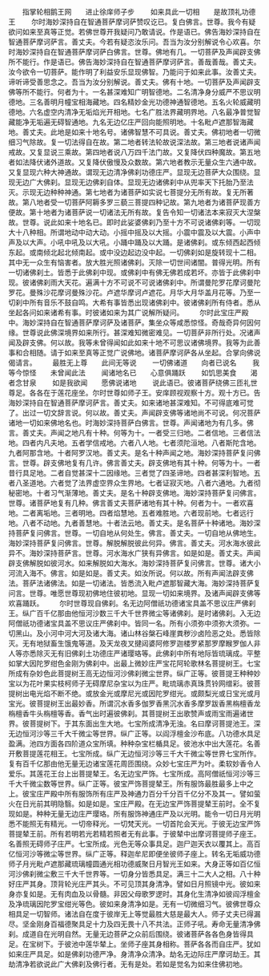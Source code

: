 <!-- { "loadSidebar": true } -->
　　指掌轮相鹅王网　　进止徐庠师子步
　　如来具此一切相　　是故顶礼功德王
　　尔时海妙深持自在智通菩萨摩诃萨赞叹讫已。复白佛言。世尊。我今有疑欲问如来至真等正觉。若佛世尊开我疑问乃敢请说。作是语已。佛告海妙深持自在智通菩萨摩诃萨言。善丈夫。今若有疑恣汝乐问。吾当为汝分别解说令心欢喜。尔时海妙深持自在智通菩萨摩诃萨白佛言。世尊。佛地有几。一切菩萨及声闻辟支佛所不能行。作是语已。佛告海妙深持自在智通菩萨摩诃萨言。善哉善哉。善丈夫。汝今欲令一切菩萨。能作明了利益安乐显现佛智。乃能问于如来此事。汝善丈夫。谛听谛受善思念之。吾当为汝分别解说。善丈夫。佛有十地。一切菩萨及声闻辟支佛等所不能行。何者为十。一名甚深难知广明智德地。二名清净身分威严不思议明德地。三名善明月幢宝相海藏地。四名精妙金光功德神通智德地。五名火轮威藏明德地。六名虚空内清净无垢焰光开相地。七名广胜法界藏明界地。八名最净普觉智藏能净无垢遍无碍智通地。九名无边亿庄严回向能照明地。十名毗卢遮那智海藏地。善丈夫。此地是如来十地名号。诸佛智慧不可具说。善丈夫。佛初地者一切微细习气除故。复一切法得自在故。第二地者转法轮故说深法故。第三地者说诸声闻戒故。又复显说三乘故。第四地者说八万四千法门故。又复降伏四种魔故。第五地者如法降伏诸外道故。又复降伏傲慢及众数故。第六地者教示无量众生六通中故。又复显现六种大神通故。谓现无边清净佛刹功德庄严。显现无边菩萨大众围绕。显现无边广大佛刹。显现无边佛刹自体。显现无边诸佛刹中从兜率天下托胎乃至法灭。示现无边种种神通。第七地者为诸菩萨如实说七菩提分无所有故。复无所著故。第八地者受一切菩萨阿耨多罗三藐三菩提四种记故。第九地者为诸菩萨现善方便故。第十地者为诸菩萨说一切诸法无所有故。复告令知一切诸法本来寂灭大涅槃故。世尊。说此如来十地名已。即时此娑婆佛刹乃至十方不可说诸佛刹等。一切现大十八种相。所谓地动中动大动。小摇中摇及以大摇。小震中震及以大震。小声中声及以大声。小吼中吼及以大吼。小踊中踊及以大踊。是诸佛刹。或东倾西起西倾东起。或南倾北起北倾南起。或中没边起边没中起。一切佛刹如是旋转现十二相。其中无一众生有恼害者。放大胜光照诸佛刹。灭除一切世间诸闇。普得光明。所有一切诸佛刹土。皆悉于此佛刹中现。或佛刹中有佛无佛若成若坏。亦皆于此佛刹中现。彼诸佛刹雨大天花。遍满十方不可说不可说诸佛刹中。所谓曼陀罗花摩诃曼陀罗花。曼殊沙花摩诃曼殊沙花。卢遮华摩诃卢遮花。月华大月华盖月花等。乃至一切刹中所有音乐不鼓自鸣。大希有事皆悉出现诸佛刹中。彼诸佛刹所有侍者。悉从坐起各问如来诸希有事。时彼诸如来为其广说解所疑问。
　　尔时此宝庄严殿中。海妙深持自在智通菩萨摩诃萨及诸菩萨。集坐众等咸悉惊怪。奇哉奇异何因何缘。世尊说此佛深境界如来所行。甚深难知微密难见。一切菩萨非所行处。况诸声闻及辟支佛。何以故。我等未曾得闻如此如来十地不可思议诸佛境界。我等为此善事和合相随。请于如来至真等正觉广说佛地。诸菩萨摩诃萨各从坐起。合掌向佛说偈请言。
　　最胜无上尊　　此间无等说
　　一切佛诸道　　向者已说名
　　我等今惊怪　　未曾闻此法
　　闻诸地名已　　心意俱踊跃
　　如饥思美食　　渴者念甘泉
　　如是我欲闻　　愿佛说诸地
　　说此语已。彼诸菩萨绕佛三匝礼世尊足。各各在于莲花座坐。尔时世尊如师子王。安庠顾视观察十方。观十方已。告海妙深持自在智通菩萨摩诃萨言。善丈夫。如来诸地甚深难知。不可得底难可觉了。出过一切文辞言说。何以故。善丈夫。声闻辟支佛等诸地尚不可说。何况菩萨诸地一切如来佛地名也。时海妙深持菩萨白佛言。世尊。声闻诸地为有几多。佛言。善丈夫。声闻之地凡有十种。何等为十。一者受三归地。二者信地。三者信法地。四者内凡夫地。五者学信戒地。六者八人地。七者须陀洹地。八者斯陀含地。九者阿那含地。十者阿罗汉地。善丈夫。是名十种声闻之地。海妙深持菩萨复问佛言。世尊。辟支佛地复有几许。佛言善丈夫。辟支佛地有其十种。何等为十。一者昔行具足地。二者自觉甚深十二因缘地。三者觉了四圣谛地。四者甚深利智地。五者八圣道地。六者觉了法界虚空界众生界地。七者证寂灭地。八者六通地。九者彻秘密地。十者习气渐薄地。善丈夫。是名十种辟支佛地。海妙深持菩萨复问佛言。世尊。诸菩萨地复有几种。佛言善丈夫菩萨诸地有其十种。何者为十。一者欢喜地。二者离垢地。三者明地。四者焰慧地。五者难胜地。六者现前地。七者远行地。八者不动地。九者善慧地。十者法云地。善丈夫。是名菩萨十种诸地。海妙深持菩萨复问佛言。世尊。一切自地从何处生。佛言。善丈夫。一切自地从佛地生。海妙深持菩萨复问佛言。世尊。解脱解脱彼此何异。佛言。善丈夫。河水海水彼此异不。海妙深持菩萨言。世尊。河水海水广狭有异佛言。如是如是。善丈夫。声闻辟支佛解脱如彼河水。如来解脱如大海水。海妙深持菩萨复问佛言。世尊。诸大小河流入海不。佛言。如是如是。善丈夫。如汝所说。何以故。所有声闻法辟支佛法。菩萨法诸佛法。如是一切诸法。皆悉流入毗卢遮那智藏大海。海妙深持菩萨复问言。世尊。唯愿世尊现初佛地住彼初地。显现一切如来境界。及诸声闻辟支佛等欢喜踊跃。
　　尔时世尊现自佛刹。名无边阿僧祇功德诸宝具盖不思议庄严佛刹王。纵广百千亿那由他恒河沙数三千大千世界微尘等诸佛刹。是时诸佛刹。入无边阿僧祇功德诸宝具盖不思议庄严佛刹中。皆同一名。所有小须弥中须弥大须弥。一切黑山。及小河中河大河及诸大海。诸山林谷槃石峰崖粪秽沙卤险恶之处。悉皆除灭。无有地狱畜生饿鬼等道。及天龙夜叉揵闼婆阿修罗迦楼罗紧那罗摩睺罗伽人非人等亦悉除灭无有旧佛刹土功德庄严诸璎珞等。此佛刹中所有地际皆琉璃成。平整如掌大因陀罗绀色金刚为佛刹中。出最上微妙庄严宝花阿轮歌林名菩提树王。七宝所成有杂妙色此菩提树王高无边恒河沙佛刹微尘世界。纵广正等。彼菩提王种种妙宝以为花叶果实枝柯师子无碍摩尼杂宝以为庄严。毗琉璃赤真珠贯铃网缯彩。彼菩提树出电光焰不断不绝。或放金光或摩尼光或因陀罗绀光。或颇梨光或日宝光或月宝光。彼菩提树王出最妙香。所谓沉水香多伽罗香黑沉水香多摩罗跋香黑栴檀香龙栴檀香牛头栴檀等香。香气出时遍彼佛刹。其菩提树王出歌赞声或雨宝雨遍诸世界。彼菩提树下。于其东面出生大地。七宝所成清净无浊。名曰摩诃菩提池王。深无边恒河沙等三千大千微尘等世界。纵广正等。以阎浮檀金沙布底。八功德水具足盈满。池四方面各四阶道众宝所填。种种杂宝栏楯具足。彼池水中出大莲花。名善开敷菩提莲花相王。七宝所成。纵广无边恒河沙等三千大千微尘等世界七宝所作。复有百千亿那由他无量无边诸宝莲花周匝围绕。众妙七宝庄严为叶。柔软妙香令人爱乐。其莲花王台上出菩提辇王。名无边宝严饰。七宝所成。高阿僧祇恒河沙等三千大千微尘数等世界。纵广正等。彼宝严饰菩提辇王。所有服饰最胜最多上中之上。彼宝庄严殿中所有服饰所有庄严及神通力百分千分百千亿分不及其一。譬如萤火在日光前其明隐翳。如是如是。宝庄严殿。在无边宝严饰菩提辇王前时。全不复现如是。种种无量无边庄严璎珞。所有服饰神通庄严及以光明。能令一切日月光明悉不能照无有精光。一切帝释光。一切梵天光。一切首陀会天光。于彼无边宝严饰菩提辇王前。所有若明若光若精若照者无有此事。于彼辇中出摩诃菩提师子座王。名善照无碍师子庄严。七宝所成。光色无等众事具足。迦尸迦天衣以覆其上。高百亿恒河沙等微尘等世界。纵广正等。释迦牟尼即便坐彼师子座上。转名无垢威功德师子月光毗卢遮那藏琉璃幢圆通光相功德威聚日月智光王如来。大身正等如百亿恒河沙佛刹微尘敷三千大千世界等。一切身分皆悉具足。满三十二大人之相。八十种好庄严其身。顶背轮光庄严其头。不可见顶其身清净。譬如日月照镜中光。彼如来身亦复如是。无有肉血及以骨髓。非因父母歌罗逻时。其身化生清净如彼阎浮檀金及净琉璃因陀罗宝绀光等色。彼如来身清净如是。无有一切微细习气。彼佛世尊众相具足一切智师。诸法自在度于彼岸无上等觉最胜大慈是最大人。师子丈夫已得漏尽。坚金刚身百福德聚具足十力及四无畏十八不共法。正师子吼。寿命无量清净佛刹。成道自在光明自然。无量无边菩萨之众前后围绕。彼诸菩萨各各色身皆得具足。在宝树下。于彼池中莲华辇上。坐师子座其身相称。菩萨各各而自庄严。犹如如来庄严具足。如是佛刹功德严净。身清净众清净。劫名无边际庄严摩诃劫王。其劫清净若欲说此广大佛刹及佛行者。无有是处。若如是觉名为如来住佛初地。
